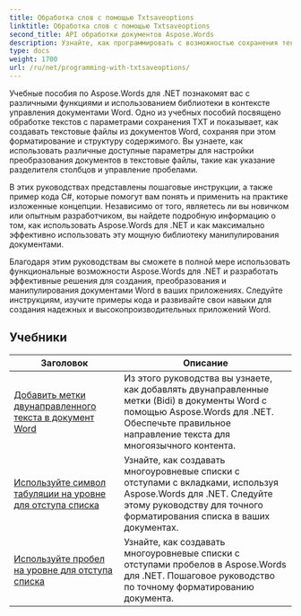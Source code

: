 ```yaml
---
title: Обработка слов с помощью Txtsaveoptions
linktitle: Обработка слов с помощью Txtsaveoptions
second_title: API обработки документов Aspose.Words
description: Узнайте, как программировать с возможностью сохранения текстовых файлов в Aspose.Words для .NET. Узнайте, как указать кодировку, форматировать текст, управлять разрывами строк и многое другое с помощью пошаговых руководств и примеров кода на C#.
type: docs
weight: 1700
url: /ru/net/programming-with-txtsaveoptions/
---
```

Учебные пособия по Aspose.Words для .NET познакомят вас с различными функциями и использованием библиотеки в контексте управления документами Word. Одно из учебных пособий посвящено обработке текстов с параметрами сохранения TXT и показывает, как создавать текстовые файлы из документов Word, сохраняя при этом форматирование и структуру содержимого. Вы узнаете, как использовать различные доступные параметры для настройки преобразования документов в текстовые файлы, такие как указание разделителя столбцов и управление пробелами.

В этих руководствах представлены пошаговые инструкции, а также пример кода C#, которые помогут вам понять и применить на практике изложенные концепции. Независимо от того, являетесь ли вы новичком или опытным разработчиком, вы найдете подробную информацию о том, как использовать Aspose.Words для .NET и как максимально эффективно использовать эту мощную библиотеку манипулирования документами.

Благодаря этим руководствам вы сможете в полной мере использовать функциональные возможности Aspose.Words для .NET и разработать эффективные решения для создания, преобразования и манипулирования документами Word в ваших приложениях. Следуйте инструкциям, изучите примеры кода и развивайте свои навыки для создания надежных и высокопроизводительных приложений Word.

 ## Учебники
| Заголовок | Описание |
| --- | --- |
| [Добавить метки двунаправленного текста в документ Word](./add-bidi-marks/) | Из этого руководства вы узнаете, как добавлять двунаправленные метки (Bidi) в документы Word с помощью Aspose.Words для .NET. Обеспечьте правильное направление текста для многоязычного контента. |
| [Используйте символ табуляции на уровне для отступа списка](./use-tab-character-per-level-for-list-indentation/) | Узнайте, как создавать многоуровневые списки с отступами с вкладками, используя Aspose.Words для .NET. Следуйте этому руководству для точного форматирования списка в ваших документах. |
| [Используйте пробел на уровне для отступа списка](./use-space-character-per-level-for-list-indentation/) | Узнайте, как создавать многоуровневые списки с отступами пробелов в Aspose.Words для .NET. Пошаговое руководство по точному форматированию документа. |
